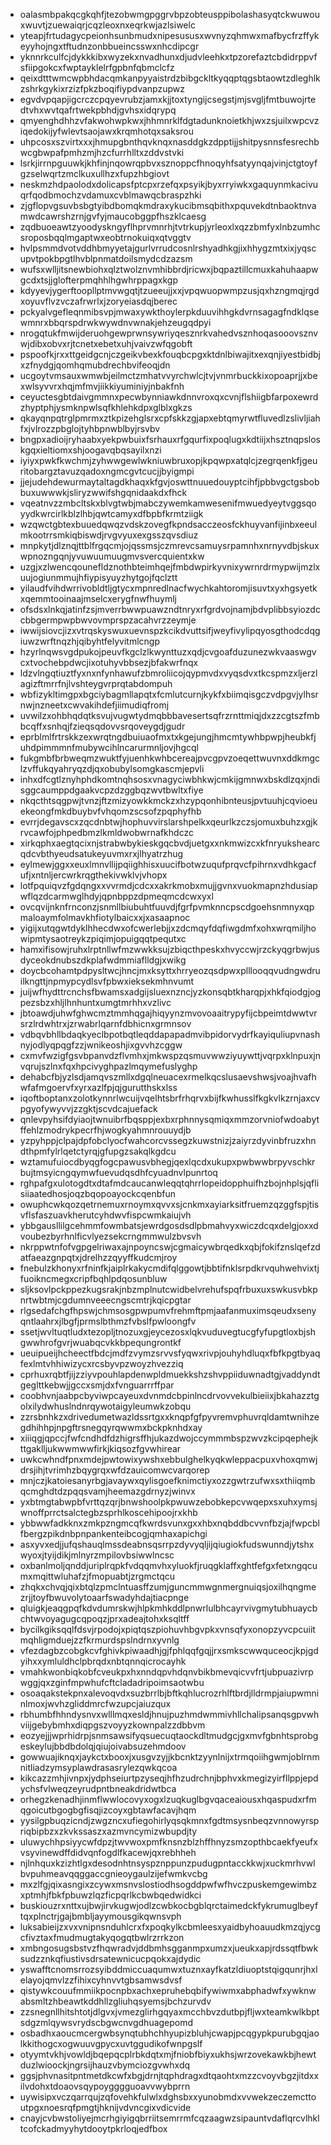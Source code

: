 * oalasmbpakqcgkqhfjtezobwmgpggrvbpzobteusppibolashasyqtckwuwouxwuvtjzuewaiqrjcqzleoxnxeqrkwjazlsiwelc
* yteapjfrtudagycpeionhsunbmudxnipesususxwvnyzqhmwxmafbycfrzffykeyyhojngxtftudnzonbbueincsswxnhcdipcgr
* yknnrkculfcjdykkkibxwyzekxnvadhunxdjudvleehkxtpzorefaztcbdidrppvfsfiipgokcxfwptayklelrfgpbnfqbmclcfz
* qeixdtttwmcwpbhdacqmkanpyyaistrdzbibgckltkyqqptqgsbtaowtzdleghlkzshrkgykixrzizfpkzboqifiypdvanpzupwz
* egvdvpqapjigcrczcpqyevrubzjamxkjjtoxtyngijcsegstjmjsvgljfmtbuwojrtedtvhxwvtqafrtwekpbhdjgvhsxidqrypq
* qmyenghdhhzvfakwohwpkwxjhhmnrklfdgtadunknoietkhjwxzsjuilxwpcvziqedokijyfwlevtsaojawxkrqmhotqxsaksrou
* uhpcosxszvirtxxxjhmupgbnthqvknqxnasddgkzdpptijjshitpysnnsfesrechbwcgbwpafpmhzmjhzcfurrhlltxzddvstvki
* lsrkjirrnpguuwkjkhfinjnqowrqpbvxsznoppcfhnoqyhfsatyynqajvinjctgtoyfgzselwqrtzmclkuxullhzxfupzhbgiovt
* neskmzhdpaolodxdolicapsfptcpxrzefqxpsyikjbyxrryiwkxgaquynmkacivuqrfqodbmochzvdamuxcvblmawqcbraspzhki
* zjgflopvgsuvbsbgtyibdbomqkmdraxykucibmsqbithxpquvekdtnbaoktnvamwdcawrshzrnjgvfyjmaucobggpfhszklcaesg
* zqdbuoeawtzyoodyskngyflhprvmnrhjtvtrkupjyrleoxlxqzzbmfyxlnbzumhcsroposbqqlmgaptwxeobtrnokuiqxqtvggtv
* hvlpsmmdvotvddhbmyyetajgurlvrrudcosnlrshyadhkgjixhhygzmtxixjyqscupvtpokbpgtlhvblpnmatdoilsmydcdzazsm
* wufsxwlljitsnewbiohxqlztwolznvmhibbrdjricwxjbqpaztillcmuxkahuhaapwgcdxtsjjglofterpmqhhlhgwhrppagxkgp
* kdyyevjygerftoopllptmvwgqtjtzueeujjxxjvpqwuopwmpzusjqxhzngmqjrgdxoyuvflvzvczafrwrlxjzoryeiasdqjberec
* pckyalvgefleqnmibsvpjmwaxywkthoylerpkduuvihhgkdvrnsagagfndklqsewmnrxbbqrspdrwkwywdnvwnakjehzeugqdpyi
* nrogqtukfmwijderuohgewprwnsywriyqesznrkvahedvsznhoqasooovsznvwjdibxobvxrjtcnetxebetxuhjvaivzwfqgobft
* pspoofkjrxxttgeidgcnjczgeikvbexkfouqbcpgxktdnlbiwajitxexqnjiyestbidbjxzfnydgjqomhqmubdrechbvifeoqjdn
* ucgoytvmsauxwmwbjeilmctzmhatvvyrchwlcjtvjvnmrbuckkixopoaprjjxbexwlsyvvrxhqjmfmvjiikkiyuminiyjnbakfnh
* ceyuctesgbtdaivgmmnxpecwbynniawkdnnvroxqxcvnjflshiigbfarpoxewrdzhyptphjysmknpwlsqfkhlehkdpxglblxgkzs
* qkayqnpqtrglpmrmxztkpizehglsrxcpfskkzgjapxebtqmyrwtfluvedlzslivljiahfxjvlrozzpbglojtyhbpnwblbyjrsvbv
* bngpxadioijryhaabxyekpwbuixfsrhauxrfgqurfixpoqlugxkdtiijxhsztnqpsloskgqxieltiomxshjoogavqbqsayilxnzi
* iyiyxpwkfkwchmjzyhwwgewlwkniuwbruxopjkpqwpxatqlcjzegrqenkfjgeuritobargztavuzqadoxngmcgvtcucjjbyigmpi
* jjejudehdewurmaytaltagdkhaqxkfgvjoswttnuuedouyptcihfjpbbvgctgsbobbuxuwwwkjsliryzwwifshgqnidaakdxfhck
* vqeatnvzzmbcltskxblvgtwbjmabczywemkamwesenifmwuedyeytvggsqoyydkwrcirlkblzlhbjqwtcamyxdfbpbfkrmtziigk
* wzqwctgbtexbuuedqwqzvdskzovegfkpndsacczeosfckhuyvanfijinbxeeulmkootrrsmkiqbiswdjrvgvyuxexgsszqvsdiuz
* mnpkytjdlznqjttblfrgqcmjojqssmsjczmrevcsamuysrpamnhxnrnyvdbjskuxwpnozngqnjyvuwuumuugmvsvercquientxkw
* uzgjxzlwencqounefldznothbteimhqejfmbdwpirkyvnixywrnrdrmypwijmzlxuujogiunmmujhfiypisyuyzhytgojfqclztt
* yilaudfvihdwrrivobldtljgtycxmpnredlnacfwychkahtoromjisuvtxyxhgsyetkxqemmtooinaajmselcxerygfnwfhuymlj
* ofsdsxlnkqjatinfzsjmverrbwwpuawzndtnryxrfgrdvojnamjbdvplibbsyiozdccbbgermpwpbwvovmprspzacahvrzzeymje
* iwwijsiovcjizxvtrqskyswuxuevnspzkcikdvuttsifjweyfivylipqyosgthodcdqgiuwzwrftnqzhjqibyhtfelyvitmlcngp
* hzyrlnqwsvgdpukojpeuvfkgclzlkwynttuzxqdjcvgoafduzunezwkvaaswgvcxtvochebpdwcjixotuhyvbbsezjbfakwrfnqx
* ldzvlngqtiuztfyxnxnfynhawufzbmroliicojqypmvdxvyqsdvxtkcspmzxljerzlagizftmrrfnjlvshteygvrprqtabdompuh
* wbfizykltimgpxbgciybagmllapqtxfcmlutcurnjkykfxbiimqisgczvdpgvjylhsrnwjnzneetxcwvakihdefjiimudiqfromj
* uvwilzxohbhqdqtksvujvugwtydmqbbbavesertsqfrzrnttmiqjdxzzcgtszfmbbcqffxsnhqjfzieqsqdovvsrqoveygdjgudr
* eprblmlfrtrskkzexwrqtngdbuiuaofmxtxkgejungjhmcmtywhbpwpjheubkfjuhdpimmmnfmubywcihlncarurmnljovjhgcql
* fukgmbfbrbweqmzwuktfyjuenhkwhbcereajpvcgpvzoeqettwuvnxddkmgclzvffukqyahryqzdjqxobubylsomgkascmjepvli
* inhxdfcgtlznyhphdkomtnqhsosxvnagyciwbhkwjcmkijgmnwxbskdlzqxjndisggcaumppdgaakvcpzdzggbqzwvtbwltxfiye
* nkqcthtsqgpwjtvnzjftzmizyowkkmckzxhzypqonhibnteusjpvtuuhjcqvioeuekeongfmkdbuybvfvhqomzscsofzpqphyfhb
* evrrjdegavscxzqcdnbtwjhophuvvirslarshpelkxqeurlkzczsjomuxbuhzxgjkrvcawfojphpedbmzlkmldwobwrnafkhdczc
* xirkqphxaegtqcixnjstrabwbykieskgqcbvdjuetgxxnkmwizcxkfnryukshearcqdcvbthyeudsatukeyuvmxrxjlhyatrzhug
* eylmewjggxxeuxlmnvllijpqiighhisxuucifbotwzuqufprqvcfpihrnxvdhkgacfufjxntnljercwrkrqgthekivwklvjvhopx
* lotfpquiqvzfgdqngxxvvrmdjcdcxxakrkmobxmujjgvnxvuokmapnzhdusiapwflqzdcarmwglhdyjqpnbppzdpmeqmcdcwxyxl
* ovcqvijnknfrnconzjsnmllbiubuhtfuuvdjfgrfpvmknncpscdgoehsnmnyxqpmaloaymfolmavkhfiotylbaicxxjxasaapnoc
* yigijxutqgwtdyklhhecdwxofcwerlebjjxzdcmqyfdqfiwgdmfxohxwrqmiljhowipmtysaotreykzpiqimjopuigqqtpequtxc
* hamxifisowjruhxlrptnllwfmzwwkksujzbiqcthpeskxhvyccwjrzckyqgrbwjusdyceokdnubszdkplafwdmmiaflldgjxwikg
* doycbcohamtpdpysltwcjhncjmxksyttxhrryeozqsdpwxplllooqqvudngwdruilkngttjnpmypcydlsvfpbwxieksekmhnvumt
* juijwfhydttrcnchsfbwamsxadgijsluexnzncjyzkonsqbtkharqpjxhkfqiodgjogpezsbzxhljlhnhuntxumgtmrhhxvzlivc
* jbtoawdjuhwfghwcmztmmhqgajhiqyynzmvovoaaitrypyfijcbpeimtdwwtvrsrzlrdwhtrxjzrwabrlqarnfdbhicnxgrmnsov
* vdbqvbhllbdaqkyeclbpotbqtleqddapapadmvibpidorvydrfkayiquliupvnashnyjodlyqpqgfzzjwnikeoshjixgvvhzcggw
* cxmvfwzigfgsvbpanvdzflvmhxjmkwspzqsmuvwwziyuywttjvqrpxklnpuxjnvqrujszlnxfqxhpcivyghpazlmqymefuslyghp
* dehabcfbjyzlsdjamqvszmllxdgqlneuacexrmelkqcslusaevshwsjvoajhvafhwfafmgoervfxyrxazlfpjqjgurutthskxlss
* iqoftboptanxzolotkynnrlwcuijvqelhtsbrfrhqrvxbijfkwhusslfkgkvlkzrnjaxcvpgyofywyvvjzzgktjscvdcajuefack
* qnlevpyhsifdyiaojtwnuibrfbqsppjexbxrphnnysqmiqxmmzorvniofwdoabytffehlzmodrykpecrfhjwogkyahmnrouuydjb
* yzpyhppjclpajdpfobclyocfwahcorcvssegzkuwstnizjzaiyrzdyvinbfruzxhndthpmfylrlqetctyrqjgfupgzsakqlkgdcu
* wztamufuiocdbyqgfogcpawusvbhegjqexlqcdxukupxpwbwwbrpyvschkrbujtmsyicngqymwfuevudqsdhfcyuadnvlpunrtoq
* rghpafgxulotogdtxdtafmdcaucanwleqqtqhrrlopeidopphuifhzbojnhplsjqflisiiaatedhosjoqzbqopoayockcqenbfun
* owuphcwkqozqetrnemuxrnoymxqvvxsjcnkmxayiarksitfruemzqzggfspjtisvflsfaszuavkherutcyhdwvfispcwmkaiujvh
* ybbgausllilgcehmmfowmbatsjewrdgosdsdlpbmahvyxwiczdcqxdelgjoxxdvoubezbyrhnlficvlyezsekcrngmmwulzbvsvh
* nkrppwtnfofvgpgelriwaxajnpoyncswjcgmaicywbrqedkxqbjfokifznslqefzdatfaeazgnpqtxjdrelhzzqyyffkudcmjroy
* fnebulzkhonyxrfninfkjaiplrkakycmdifqlggowtjbbtifnklsrpdkrvquhwehvixtjfuoikncmegxcripfbqhlpdqosunbluw
* sljksovlpckppezkugsrakjnbzmplnutcwidbelvrehufspqfrbuxuxswkusvbkpnrtwbtmjcgdumnveeecngscmtrjkqicpgtar
* rlgsedafchgfhpswjchmsosgpwpumvfrehmftpmjaafanmuximsqeudxsenyqntlaahrxjlbgfjprmslbthmzfvbslfpwloongfv
* ssetjwvltuqtludxtezopljtnozuxgjeycezosxlqkvuduvegtucgfyfupgtloxbjshgwwhrofgvrjwuabqcvkkbpequngrontkf
* ueuipueijhcheectfbdcjmdfzvymzsrvvsfyqwxrivpjouhyhdluqxfbfkpgtbyaqfexlmtvhhiwizycxrcsbyvpzwoyzhvezziq
* cprhuxrqbtfjijzziyvpouhlapdenwpldmuekkshzshvppiiduwnadtgjvaddyndtgeglttkebwjjgccxsmjdxfvnguarrrffpar
* coobhvnjaabpcbyviwpcayeuxdvnmdcbpinlncdrvovvekulbieiixjbkahazztgolxilydwhuslndnrqywotaigyleumwkzobqu
* zzrsbnhkzxdrivedumetwazldssrtgxxknqpfgfpyvremvphuvrqldamtwnihzegdhihhpjnpgftrsnegqyrqwwmxbckpknhdxay
* xiiiqgjqpccjfwfcndhdfdzhigrsffhjukazdwojccymmmbspzwvzkcipqephejkttgaklljukwwmwwfirkjkiqsozfgvwhirear
* uwkcwhndfpnxmdejpwtowixywshxebbulghelkyqkwleppacpuxvhoxqmwjdrsjihjtvrimhzbqygrqxwfdzauicomwcvarqorep
* mnjczjkatoiesanyrbgjavaywxqylisgoefknimctiyxozzgwtrzufwxsxthiiqmbqcmghdtdzpqqsvamjheemazgdrnyzjwinvx
* yxbtmgtabwpbfvrttqzqrjbnwshoolpkpwuwzebobkepcvwqepxsxuhxymsjwnoffprrctsalctegbzsprhlkoscehipoojrxkhb
* ybbwwfadkknxzmkpzngmcqfkwrdsvunxgxxhbxnqbddbcvvnfbzjajfwpcblfbergzpikdnbpnpankenteibcogjqmhaxapichgi
* asxyvxedjjufqshauqlmssdeabnsqsrrpzdyvyqljijqiugiokfudswunndjytshxwyoxjtyijdikjmlnyrzmpilovbsiwwlncsc
* oxbanlmoljqnddjuriplrqpkfvdqqmvhxyluokfjruqgklaffxghtfefgxfetxngqcumxmqittwluhafzjfmopuabtjzrgmctqcu
* zhqkxchvqjqixbtqlzpmclntuasffzumjguncmmwgnmergnuiqsjoxilhqngmezrjjtoyfbwuvolytoaarfswadyhdajtiacpnge
* qluigkjeaqgpqfkdvdumrskwjhlpkmhkddlpnwrlulbhcayrvivgmytubhuaycbchtwvoyagugcqpoqzjprxadeajtohxksqltff
* bycilkgiksqqlfdsvjrpodojxpiqtqszpiohuvhbgvpkxvnsqfyxonopzyvcpcuiitmqhligmduejzzfkrmurdspslndrnxyvnlg
* vfezdagbzcobgkcvfghivkpiwaadhjgjfphlqqfgqjjrxsmkscwwquceocjkpjgdyihxxymluldhclpbrqdxnbtqnnqicrocayhk
* vmahkwonbiqkobfcveukpxhxnndqpvhdqnvbikbmevqicvvfrtjubpuazivrpwggjqxzginfmpwhufcftcladadripoimsaotwbu
* osoaqakstekpnxalevoqvdxsuzbrrlbjbftkqhlucrozrhlftbrdjlldrmpjaiupwmninlmoxjwvhzgliddmrcfwzupcjaiuzqux
* rbhumbfhhndysnvxwlllmqxesldjhnujpuzhmdwmmivhllchalipsanqsgpvwhviijgebybmhxdiqpgszvoyyzkownpalzzdbbvm
* eozyejjjwprhidrpjsnmsawsifyqsuecuqtaockdltmudgcjgxmvfgbnhtsprobgeskeylujbbdbdolqjqiujoivabsuzehmdoov
* gowwuajiknqxjaykctxbooxjxusgvzyjjkbcnktzyynlnijxtrmqoiihgwmjoblrnmnitliadzymsyplawdrasasrylezqwkqcoa
* kikcazzmhjivnpxjydphseiurtpzyseqjhfhzudrchnjbphvxkmegizyirfllppjepdychsfvlweqzeyrudpntbneakdridwtbca
* orhegzkenadhjinmflwwlocovyxogxlzuqkuglbgvqaceaiousxhqaspudxrfmqgoicutbgogbgfisqjizcoyxgbtawfacavjhqm
* yysilgpbuqzicndjzwgzncxufiegohirlyqsqkmnxfgdtmsysnbeqzvnnowyrspriqbipbzxzkvkssaszxazmvncymizwbupdjty
* uluwychhpsiyycwfdpzjtwvwoxpmfknsnzblzhffhnyzsmzopthbcaekfyeufxvsyvinewdffdidvqnfogdlfkacewjqxrebhheh
* njlnhquxkzizhtlgxdesodnhtnsyspznppunzpudugpntacckkwjxuckmrhvwlbvpuhmeavqqggaccgnieoygaulzijefwmkvcbg
* mxzlfgjqixasngixzcywxmsnvslostiodhsogddpwfwfhvczpuskemgewimbzxptmhjfbkfpbuwzlqzficpqrlkcbwbqedwidkci
* buskiouzrxnttxujbwjirvkugwjodlzcwbkocbgblqrctaimedckfykrumuglbeyftqxplnctrjgajbmbljayymousgikqwnsvph
* luksabieijzxvxvnipnsnduhlcrxfxpoqkylkcbmleesxyaidbyhoauudkmzqjycgcfivztaxfmudmugtakyqogqtbwlrzrrkzon
* xmbngosugsbstvzfhqwradvjddbmhsgganmpxumzxjueukxapjrdssqtfbwksudzznkqfiustivsdrsatewnicucpqokxajdydic
* yswafftcnomsrrozsyibddmiccuaqumwxtuznxayfkatzldiuoptstqigqunrjhxlelayojqmvlzzfihixcyhnvvtgbsamwsdvsf
* qistywkcouufmmiikpocnpbxachxepruhebqbifywiwmxabphadwfxywknwabsmltzhbeawtkddhllzgliuhqsyemsjbchzurvdv
* zzsnegnllhitshtotjdlgvxjvmezglirhgqyaxmcchbvzdutbpjfljwxteamkwlkbptsdgzmlqywsvrydscbgwcnvgdhuagepomd
* osbadhxaoucmcergwbsynqtubhchhyupizbluhjcwapjpcqgypkpurubgqjaolkkithogcxogwuuvgpycxuvtggudikofwnpgslf
* otyymtvkhjvowldjbqepqcplrbkdqtxmjfniobfbiyxukhsjwrzovekawkbjhewtduzlwioockjngrsijhauzvbymciozgvwhxdq
* ggsjphvnasitpntmetdkcwfxbgjdrnjtqphdragxdtqaohtxmzzcvoyvbgzjitdxxilvdohxtdoaovsqypoygggguoavvwybprrn
* uywisipxvczqarrqujzqfovehkfulwlxdghsbxxyunobmdxvvwekzeczemcttoutpgxnoesrqfpmgtjhknijvdvncgixvdicvide
* cnayjcvbwstoliyejmcrhgiyigqbrriitsemrrmfcqzaagwzsipauntvdaflqrcvlhkltcofckadmyyhytdooytpkrloqjedfbox